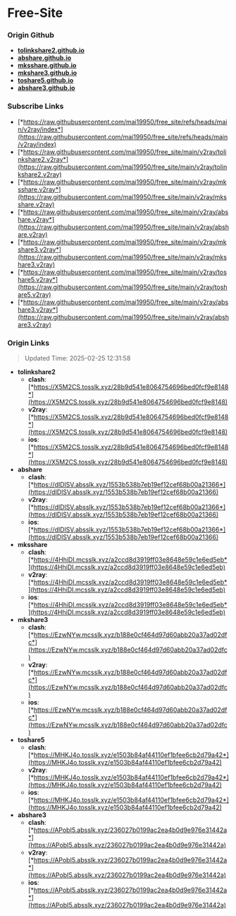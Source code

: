 # Free-Site

### Origin Github

- [**tolinkshare2.github.io**](https://github.com/tolinkshare2/tolinkshare2.github.io)
- [**abshare.github.io**](https://github.com/abshare/abshare.github.io)
- [**mksshare.github.io**](https://github.com/mksshare/mksshare.github.io)
- [**mkshare3.github.io**](https://github.com/mkshare3/mkshare3.github.io)
- [**toshare5.github.io**](https://github.com/toshare5/toshare5.github.io)
- [**abshare3.github.io**](https://github.com/abshare3/abshare3.github.io)

### Subscribe Links

- [*https://raw.githubusercontent.com/mai19950/free_site/refs/heads/main/v2ray/index*](https://raw.githubusercontent.com/mai19950/free_site/refs/heads/main/v2ray/index)
- [*https://raw.githubusercontent.com/mai19950/free_site/main/v2ray/tolinkshare2.v2ray*](https://raw.githubusercontent.com/mai19950/free_site/main/v2ray/tolinkshare2.v2ray)
- [*https://raw.githubusercontent.com/mai19950/free_site/main/v2ray/mksshare.v2ray*](https://raw.githubusercontent.com/mai19950/free_site/main/v2ray/mksshare.v2ray)
- [*https://raw.githubusercontent.com/mai19950/free_site/main/v2ray/abshare.v2ray*](https://raw.githubusercontent.com/mai19950/free_site/main/v2ray/abshare.v2ray)
- [*https://raw.githubusercontent.com/mai19950/free_site/main/v2ray/mkshare3.v2ray*](https://raw.githubusercontent.com/mai19950/free_site/main/v2ray/mkshare3.v2ray)
- [*https://raw.githubusercontent.com/mai19950/free_site/main/v2ray/toshare5.v2ray*](https://raw.githubusercontent.com/mai19950/free_site/main/v2ray/toshare5.v2ray)
- [*https://raw.githubusercontent.com/mai19950/free_site/main/v2ray/abshare3.v2ray*](https://raw.githubusercontent.com/mai19950/free_site/main/v2ray/abshare3.v2ray)

### Origin Links

> Updated Time: 2025-02-25 12:31:58

- **tolinkshare2**
  - **clash**: [*https://X5M2CS.tosslk.xyz/28b9d541e8064754696bed0fcf9e8148*](https://X5M2CS.tosslk.xyz/28b9d541e8064754696bed0fcf9e8148)
  - **v2ray**: [*https://X5M2CS.tosslk.xyz/28b9d541e8064754696bed0fcf9e8148*](https://X5M2CS.tosslk.xyz/28b9d541e8064754696bed0fcf9e8148)
  - **ios**: [*https://X5M2CS.tosslk.xyz/28b9d541e8064754696bed0fcf9e8148*](https://X5M2CS.tosslk.xyz/28b9d541e8064754696bed0fcf9e8148)
- **abshare**
  - **clash**: [*https://dIDlSV.absslk.xyz/1553b538b7eb19ef12cef68b00a21366*](https://dIDlSV.absslk.xyz/1553b538b7eb19ef12cef68b00a21366)
  - **v2ray**: [*https://dIDlSV.absslk.xyz/1553b538b7eb19ef12cef68b00a21366*](https://dIDlSV.absslk.xyz/1553b538b7eb19ef12cef68b00a21366)
  - **ios**: [*https://dIDlSV.absslk.xyz/1553b538b7eb19ef12cef68b00a21366*](https://dIDlSV.absslk.xyz/1553b538b7eb19ef12cef68b00a21366)
- **mksshare**
  - **clash**: [*https://4HhiDI.mcsslk.xyz/a2ccd8d3919ff03e8648e59c1e6ed5eb*](https://4HhiDI.mcsslk.xyz/a2ccd8d3919ff03e8648e59c1e6ed5eb)
  - **v2ray**: [*https://4HhiDI.mcsslk.xyz/a2ccd8d3919ff03e8648e59c1e6ed5eb*](https://4HhiDI.mcsslk.xyz/a2ccd8d3919ff03e8648e59c1e6ed5eb)
  - **ios**: [*https://4HhiDI.mcsslk.xyz/a2ccd8d3919ff03e8648e59c1e6ed5eb*](https://4HhiDI.mcsslk.xyz/a2ccd8d3919ff03e8648e59c1e6ed5eb)
- **mkshare3**
  - **clash**: [*https://EzwNYw.mcsslk.xyz/b188e0cf464d97d60abb20a37ad02dfc*](https://EzwNYw.mcsslk.xyz/b188e0cf464d97d60abb20a37ad02dfc)
  - **v2ray**: [*https://EzwNYw.mcsslk.xyz/b188e0cf464d97d60abb20a37ad02dfc*](https://EzwNYw.mcsslk.xyz/b188e0cf464d97d60abb20a37ad02dfc)
  - **ios**: [*https://EzwNYw.mcsslk.xyz/b188e0cf464d97d60abb20a37ad02dfc*](https://EzwNYw.mcsslk.xyz/b188e0cf464d97d60abb20a37ad02dfc)
- **toshare5**
  - **clash**: [*https://MHKJ4o.tosslk.xyz/e1503b84af44110ef1bfee6cb2d79a42*](https://MHKJ4o.tosslk.xyz/e1503b84af44110ef1bfee6cb2d79a42)
  - **v2ray**: [*https://MHKJ4o.tosslk.xyz/e1503b84af44110ef1bfee6cb2d79a42*](https://MHKJ4o.tosslk.xyz/e1503b84af44110ef1bfee6cb2d79a42)
  - **ios**: [*https://MHKJ4o.tosslk.xyz/e1503b84af44110ef1bfee6cb2d79a42*](https://MHKJ4o.tosslk.xyz/e1503b84af44110ef1bfee6cb2d79a42)
- **abshare3**
  - **clash**: [*https://APobI5.absslk.xyz/236027b0199ac2ea4b0d9e976e31442a*](https://APobI5.absslk.xyz/236027b0199ac2ea4b0d9e976e31442a)
  - **v2ray**: [*https://APobI5.absslk.xyz/236027b0199ac2ea4b0d9e976e31442a*](https://APobI5.absslk.xyz/236027b0199ac2ea4b0d9e976e31442a)
  - **ios**: [*https://APobI5.absslk.xyz/236027b0199ac2ea4b0d9e976e31442a*](https://APobI5.absslk.xyz/236027b0199ac2ea4b0d9e976e31442a)
